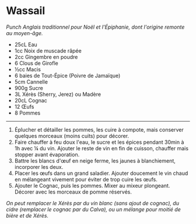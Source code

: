 # Wassail

_Punch Anglais traditionnel pour Noël et l'Épiphanie, dont l'origine remonte au moyen-âge._

- 25cL Eau
- 1cc Noix de muscade râpée
- 2cc Gingembre en poudre
- 6 Clous de Girofle
- ½cc Macis
- 6 baies de Tout-Épice (Poivre de Jamaïque)
- 5cm Cannelle
- 900g Sucre
- 3L Xérès (Sherry, Jerez) ou Madère
- 20cL Cognac
- 12 Œufs
- 8 Pommes

---

1. Éplucher et détailler les pommes, les cuire à compote, mais conserver quelques morceaux (moins cuits) pour décorer.
2. Faire chauffer à feu doux l'eau, le sucre et les épices pendant 30min à 1h avec ¼ du vin. Ajouter le reste de vin en fin de cuisson, chauffer mais stopper avant évaporation.
3. Battre les blancs d'œuf en neige ferme, les jaunes à blanchiement, incorporer les deux.
4. Placer les œufs dans un grand saladier. Ajouter doucement le vin chaud en mélangeant vivement pour éviter de trop cuire les œufs.
5. Ajouter le Cognac, puis les pommes. Mixer au mixeur plongeant. Décorer avec les morceaux de pomme réservés.

_On peut remplacer le Xérès par du vin blanc (sans ajout de cognac), du cidre (remplacer le cognac par du Calva), ou un mélange pour moitié de bière et de Xérès._